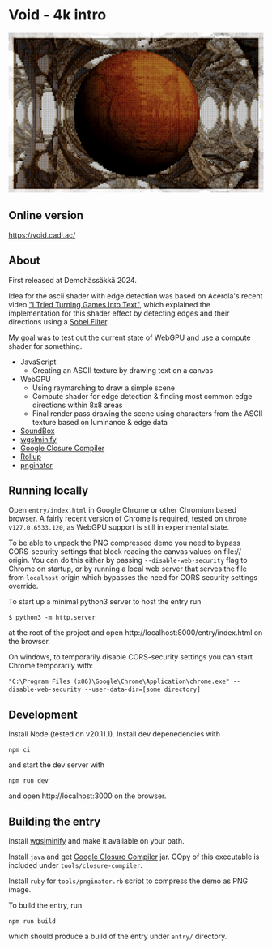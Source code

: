 # Void - 4k intro

![Screenshot](https://github.com/Cadiac/void/blob/main/screenshot.png)

## Online version

https://void.cadi.ac/

## About

First released at Demohässäkkä 2024.

Idea for the ascii shader with edge detection was based on Acerola's recent video ["I Tried Turning Games Into Text"](https://www.youtube.com/watch?v=gg40RWiaHRY), which explained the implementation for this shader effect by detecting edges and their directions using a [Sobel Filter](https://en.wikipedia.org/wiki/Sobel_operator).

My goal was to test out the current state of WebGPU and use a compute shader for something.

- JavaScript
  - Creating an ASCII texture by drawing text on a canvas
- WebGPU
  - Using raymarching to draw a simple scene
  - Compute shader for edge detection & finding most common edge directions within 8x8 areas
  - Final render pass drawing the scene using characters from the ASCII texture based on luminance & edge data
- [SoundBox](https://gitlab.com/mbitsnbites/soundbox)
- [wgslminify](https://github.com/mgnauck/wgslminify)
- [Google Closure Compiler](https://mvnrepository.com/artifact/com.google.javascript/closure-compiler/v20231112)
- [Rollup](https://rollupjs.org)
- [pnginator](https://gist.github.com/gasman/2560551)

## Running locally

Open `entry/index.html` in Google Chrome or other Chromium based browser. A fairly recent version of Chrome is required, tested on `Chrome v127.0.6533.120`, as WebGPU support is still in experimental state.

To be able to unpack the PNG compressed demo you need to bypass CORS-security settings that block reading the canvas values on file:// origin. You can do this either by passing `--disable-web-security` flag to Chrome on startup, or by running a local web server that serves the file from `localhost` origin which bypasses the need for CORS security settings override.

To start up a minimal python3 server to host the entry run

```
$ python3 -m http.server
```

at the root of the project and open http://localhost:8000/entry/index.html on the browser.

On windows, to temporarily disable CORS-security settings you can start Chrome temporarily with:

```
"C:\Program Files (x86)\Google\Chrome\Application\chrome.exe" --disable-web-security --user-data-dir=[some directory]
```

## Development

Install Node (tested on v20.11.1). Install dev depenedencies with

```shell
npm ci
```

and start the dev server with

```shell
npm run dev
```

and open http://localhost:3000 on the browser.

## Building the entry

Install [wgslminify](https://github.com/mgnauck/wgslminify) and make it available on your path.

Install `java` and get [Google Closure Compiler](https://mvnrepository.com/artifact/com.google.javascript/closure-compiler/v20231112) jar. COpy of this executable is included under `tools/closure-compiler`.

Install `ruby` for `tools/pnginator.rb` script to compress the demo as PNG image.

To build the entry, run

```shell
npm run build
```

which should produce a build of the entry under `entry/` directory.
